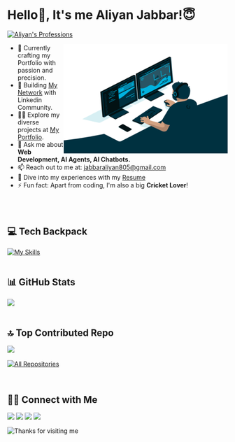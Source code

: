 <!---------------------------- Typewriter animation ----------------------------->
# Hello👋, It's me Aliyan Jabbar!😇
[![Aliyan's Professions](https://readme-typing-svg.herokuapp.com?font=Montserrat&weight=500&pause=1000&width=435&lines=I'm+a+Web+Developer;I'm+a+Chatbot+Developer;I'm+an+Agentic+AI+Engineer)](https://git.io/typing-svg)


<!---------------------------- About Me ----------------------------->
<img align="right" alt="GIF" src="https://raw.githubusercontent.com/DevrajDC/DevrajDC/main/developer.gif" height="250" width="375" />

- 🔭 Currently crafting my Portfolio with passion and precision.
- 👯 Building [My Network](https://www.linkedin.com/in/aliyan-jabbar) with Linkedin Community.
- 👨‍💻 Explore my diverse projects at [My Portfolio](https://aliyan-jabbar-portfolio.vercel.app).
- 💬 Ask me about **Web Development, AI Agents, AI Chatbots.**
- 📫 Reach out to me at: <a href="mailto:jabbaraliyan805@gmail.com">jabbaraliyan805@gmail.com</a>
- 📄 Dive into my experiences with my [Resume](https://aliyan-jabbar-portfolio.vercel.app/assets/AliyanJabbarResume.pdf)
- ⚡ Fun fact: Apart from coding, I'm also a big **Cricket Lover**!
<br>
<br>


<!---------------------------- My Skills Section ----------------------------->
## 💻 Tech Backpack

<!-- <img src="https://skillicons.dev/icons?i=html,css,js,react,angular,ts,nextjs,nodejs,expressjs,tailwind,threejs,materialui,bootstrap,redux,figma,mongodb,appwrite,postgres,mysql,docker,cypress,firebase,git,github,gitlab,postman,vscode,eclipse,vercel,netlify,jenkins" align="center"> -->
[![My Skills](https://skillicons.dev/icons?i=html,css,js,ts,react,nextjs,tailwindcss,materialui,bootstrap,redux,threejs,figma,vite,python,fastapi,mongodb,postgres,firebase,git,github,postman,vscode,vercel,netlify,docker,kubernetes,aws,linux,windows,npm)](https://skillicons.dev)
<br>
<br>


<!----------------------------- Github --------------------------->
## 📊 GitHub Stats
![](https://github-readme-stats.vercel.app/api/top-langs/?username=AliyanJabbar&theme=github_dark&hide_border=false&include_all_commits=true&count_private=true&layout=compact)
<br>
<br>


## 🔝 Top Contributed Repo
![](https://github-contributor-stats.vercel.app/api?username=AliyanJabbar&limit=5&theme=github_dark&combine_all_yearly_contributions=true)

<p align="left">
  <a href="https://github.com/AliyanJabbar?tab=repositories"><img alt="All Repositories" title="All Repositories" src="https://custom-icon-badges.herokuapp.com/badge/-All%20Repos-2962FF?style=for-the-badge&logoColor=white&logo=repo"/></a>
</p>
<br>


<!--------------------------------- Social Links --------------------------------->
## 🤝🏻 Connect with Me

<p align="left">
<a href="mailto:jabbaraliyan805@gmail.com" style="text-decoration:none">
  <img height="30" src = "https://img.shields.io/badge/gmail-c14438?&style=for-the-badge&logo=gmail&logoColor=white">
</a>
<a href="https://www.linkedin.com/in/aliyan-jabbar" style="text-decoration:none">
  <img height="30" src="https://img.shields.io/badge/linkedin-blue.svg?&style=for-the-badge&logo=LinkedIn&logoColor=white" />
</a>
<a href="https://x.com/aliyanjabbar_ai" style="text-decoration:none">
  <img height="30" src ="https://img.shields.io/badge/twitter-black.svg?&style=for-the-badge&logo=x&logoColor=white">
</a>
<a href="https://discord.com/users/1209465617053122560" style="text-decoration:none">
  <img height="30" src="https://img.shields.io/badge/discord-darkblue.svg?&style=for-the-badge&logo=discord&logoColor=white" />
</a>
</p>


<!---------------------------------  Marquee Animation  ------------------------>
<img height="100" alt="Thanks for visiting me" width="100%" src="https://raw.githubusercontent.com/BrunnerLivio/brunnerlivio/master/images/marquee.svg" />
